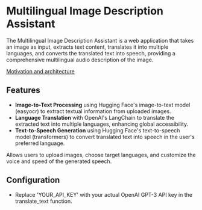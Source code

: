 # Multilingual Image Description Assistant
The Multilingual Image Description Assistant is a web application that takes an image as input, extracts text content, translates it into multiple languages, and converts the translated text into speech, providing a comprehensive multilingual audio description of the image.

[Motivation and architecture](https://chinmayih.wordpress.com/2023/12/30/multilingual-image-description-assistant/)

## Features
- **Image-to-Text Processing** using Hugging Face's image-to-text model (easyocr) to extract textual information from uploaded images.
- **Language Translation** with OpenAI's LangChain to translate the extracted text into multiple languages, enhancing global accessibility.
- **Text-to-Speech Generation** using Hugging Face's text-to-speech model (transformers) to convert translated text into speech in the user's preferred language.

Allows users to upload images, choose target languages, and customize the voice and speed of the generated speech.

## Configuration
- Replace 'YOUR_API_KEY' with your actual OpenAI GPT-3 API key in the translate_text function.
